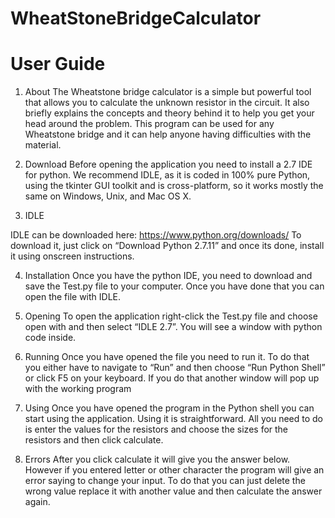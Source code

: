 # WheatStoneBridgeCalculator

# User Guide
1. About
The Wheatstone bridge calculator is a simple but powerful tool that allows you to calculate the unknown resistor in the circuit. It also briefly explains the concepts and theory behind it to help you get your head around the problem. This program can be used for any Wheatstone bridge and it can help anyone having difficulties with the material.

2. 	Download
Before opening the application you need to install a 2.7 IDE for python. We recommend IDLE, as it is coded in 100% pure Python, using the tkinter GUI toolkit and is cross-platform, so it works mostly the same on Windows, Unix, and Mac OS X.
3. 	IDLE

IDLE can be downloaded here: https://www.python.org/downloads/
To download it, just click on “Download Python 2.7.11” and once its done, install it using onscreen instructions.

4. 	Installation
Once you have the python IDE, you need to download and save the Test.py file to your computer. Once you have done that you can open the file with IDLE.

5. 	Opening
To open the application right-click the Test.py file and choose open with and then select “IDLE 2.7”. You will see a window with python code inside.

6. 	Running
Once you have opened the file you need to run it. To do that you either have to navigate to “Run” and then choose “Run Python Shell” or click F5 on your keyboard. If you do that another window will pop up with the working program
7. 	Using
Once you have opened the program in the Python shell you can start using the application. Using it is straightforward. All you need to do is enter the values for the resistors and choose the sizes for the resistors and then click calculate.
8. 	Errors
After you click calculate it will give you the answer below. However if you entered letter or other character the program will give an error saying to change your input. To do that you can just delete the wrong value replace it with another value and then calculate the answer again. 
